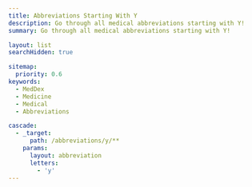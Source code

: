 ```yaml
---
title: Abbreviations Starting With Y
description: Go through all medical abbreviations starting with Y!
summary: Go through all medical abbreviations starting with Y!

layout: list
searchHidden: true

sitemap:
  priority: 0.6
keywords:
  - MedDex
  - Medicine
  - Medical
  - Abbreviations

cascade:
  - _target:
      path: /abbreviations/y/**
    params:
      layout: abbreviation
      letters:
        - 'y'
---
```

